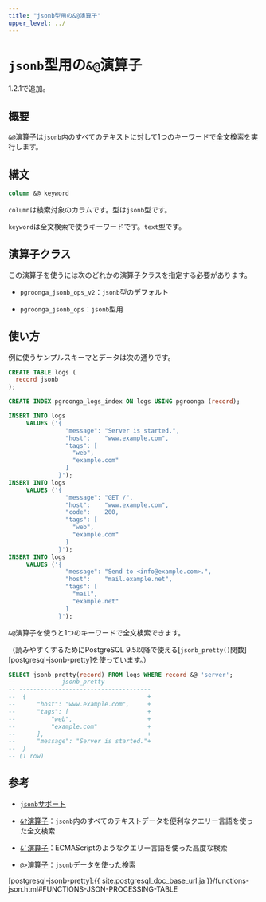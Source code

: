 ```yaml
---
title: "jsonb型用の&@演算子"
upper_level: ../
---
```


# `jsonb`型用の`&@`演算子

1.2.1で追加。

## 概要

`&@`演算子は`jsonb`内のすべてのテキストに対して1つのキーワードで全文検索を実行します。

## 構文

```sql
column &@ keyword
```

`column`は検索対象のカラムです。型は`jsonb`型です。

`keyword`は全文検索で使うキーワードです。`text`型です。

## 演算子クラス

この演算子を使うには次のどれかの演算子クラスを指定する必要があります。

  * `pgroonga_jsonb_ops_v2`：`jsonb`型のデフォルト

  * `pgroonga_jsonb_ops`：`jsonb`型用

## 使い方

例に使うサンプルスキーマとデータは次の通りです。

```sql
CREATE TABLE logs (
  record jsonb
);

CREATE INDEX pgroonga_logs_index ON logs USING pgroonga (record);

INSERT INTO logs
     VALUES ('{
                "message": "Server is started.",
                "host":    "www.example.com",
                "tags": [
                  "web",
                  "example.com"
                ]
              }');
INSERT INTO logs
     VALUES ('{
                "message": "GET /",
                "host":    "www.example.com",
                "code":    200,
                "tags": [
                  "web",
                  "example.com"
                ]
              }');
INSERT INTO logs
     VALUES ('{
                "message": "Send to <info@example.com>.",
                "host":    "mail.example.net",
                "tags": [
                  "mail",
                  "example.net"
                ]
              }');
```

`&@`演算子を使うと1つのキーワードで全文検索できます。

（読みやすくするためにPostgreSQL 9.5以降で使える[`jsonb_pretty()`関数][postgresql-jsonb-pretty]を使っています。）

```sql
SELECT jsonb_pretty(record) FROM logs WHERE record &@ 'server';
--             jsonb_pretty             
-- -------------------------------------
--  {                                  +
--      "host": "www.example.com",     +
--      "tags": [                      +
--          "web",                     +
--          "example.com"              +
--      ],                             +
--      "message": "Server is started."+
--  }
-- (1 row)
```

## 参考

  * [`jsonb`サポート][jsonb]

  * [`&?`演算子][query-jsonb-v2]：`jsonb`内のすべてのテキストデータを便利なクエリー言語を使った全文検索

  * [`` &` ``演算子][script-jsonb-v2]：ECMAScriptのようなクエリー言語を使った高度な検索

  * [`@>`演算子][contain-jsonb]：`jsonb`データを使った検索

[jsonb]:../jsonb.html

[query-jsonb-v2]:query-jsonb-v2.html
[script-jsonb-v2]:script-jsonb-v2.html
[contain-jsonb]:contain-jsonb.html

[postgresql-jsonb-pretty]:{{ site.postgresql_doc_base_url.ja }}/functions-json.html#FUNCTIONS-JSON-PROCESSING-TABLE
